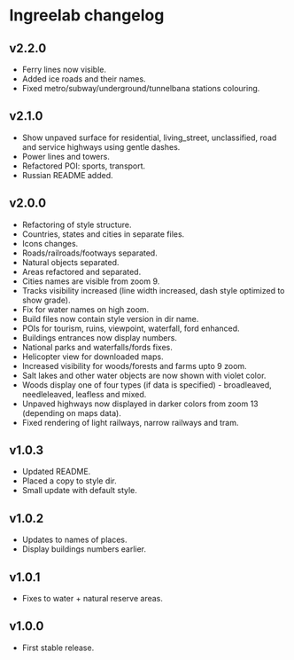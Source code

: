 # Ingreelab changelog

## v2.2.0

* Ferry lines now visible.
* Added ice roads and their names.
* Fixed metro/subway/underground/tunnelbana stations colouring.

## v2.1.0

* Show unpaved surface for residential, living_street, unclassified, road and service highways using gentle dashes.
* Power lines and towers.
* Refactored POI: sports, transport.
* Russian README added.

## v2.0.0

* Refactoring of style structure.
* Countries, states and cities in separate files.
* Icons changes.
* Roads/railroads/footways separated.
* Natural objects separated.
* Areas refactored and separated.
* Cities names are visible from zoom 9.
* Tracks visibility increased (line width increased, dash style optimized to show grade).
* Fix for water names on high zoom.
* Build files now contain style version in dir name.
* POIs for tourism, ruins, viewpoint, waterfall, ford enhanced.
* Buildings entrances now display numbers.
* National parks and waterfalls/fords fixes.
* Helicopter view for downloaded maps.
* Increased visibility for woods/forests and farms upto 9 zoom.
* Salt lakes and other water objects are now shown with violet color.
* Woods display one of four types (if data is specified) - broadleaved, needleleaved, leafless and mixed.
* Unpaved highways now displayed in darker colors from zoom 13 (depending on maps data).
* Fixed rendering of light railways, narrow railways and tram.

## v1.0.3

* Updated README. 
* Placed a copy to style dir.
* Small update with default style.

## v1.0.2

* Updates to names of places.
* Display buildings numbers earlier.

## v1.0.1

* Fixes to water + natural reserve areas.

## v1.0.0

* First stable release.

